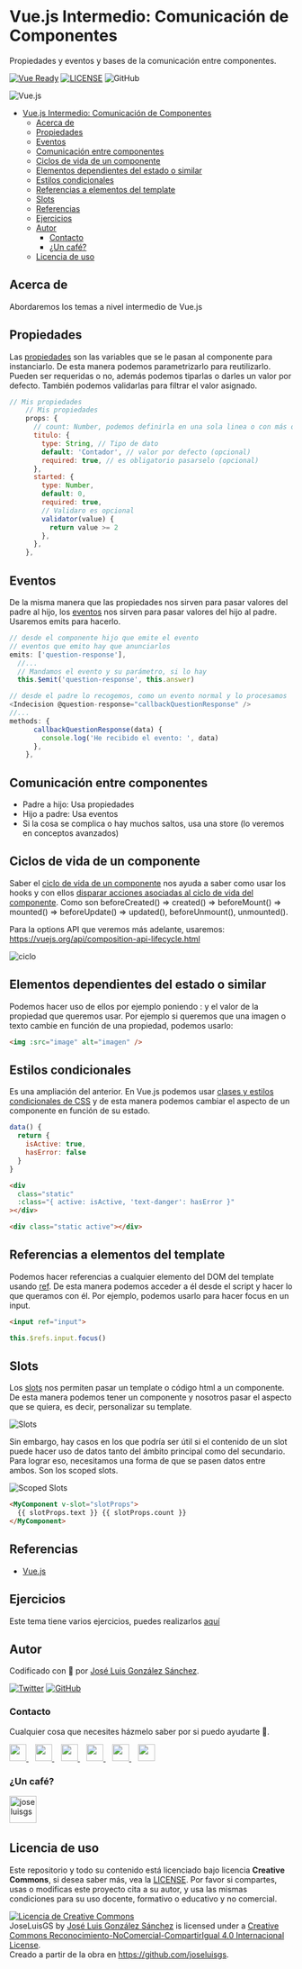 # Vue.js Intermedio: Comunicación de Componentes

Propiedades y eventos y bases de la comunicación entre componentes.


[![Vue Ready](https://img.shields.io/badge/Code-Vue.js-%2342b983)](https://es.vuejs.org/)
[![LICENSE](https://img.shields.io/badge/License-CC-%23e64545)](https://joseluisgs.github.io/docs/license/)
![GitHub](https://img.shields.io/github/last-commit/joseluisgs/vue-profesores-madrid-2022-2022)

![Vue.js](../images/vue-intermedio.jpg)

- [Vue.js Intermedio: Comunicación de Componentes](#vuejs-intermedio-comunicación-de-componentes)
  - [Acerca de](#acerca-de)
  - [Propiedades](#propiedades)
  - [Eventos](#eventos)
  - [Comunicación entre componentes](#comunicación-entre-componentes)
  - [Ciclos de vida de un componente](#ciclos-de-vida-de-un-componente)
  - [Elementos dependientes del estado o similar](#elementos-dependientes-del-estado-o-similar)
  - [Estilos condicionales](#estilos-condicionales)
  - [Referencias a elementos del template](#referencias-a-elementos-del-template)
  - [Slots](#slots)
  - [Referencias](#referencias)
  - [Ejercicios](#ejercicios)
  - [Autor](#autor)
    - [Contacto](#contacto)
    - [¿Un café?](#un-café)
  - [Licencia de uso](#licencia-de-uso)

## Acerca de
Abordaremos los temas a nivel intermedio de Vue.js

## Propiedades
Las [propiedades](https://vuejs.org/guide/components/props.html#props) son las variables que se le pasan al componente para instanciarlo. De esta manera podemos parametrizarlo para reutilizarlo. Pueden ser requeridas o no, además podemos tiparlas o darles un valor por defecto. También podemos validarlas para filtrar el valor asignado.

```js
// Mis propiedades
    // Mis propiedades
    props: {
      // count: Number, podemos definirla en una sola linea o con más opciones...
      titulo: {
        type: String, // Tipo de dato
        default: 'Contador', // valor por defecto (opcional)
        required: true, // es obligatorio pasarselo (opcional)
      },
      started: {
        type: Number,
        default: 0,
        required: true,
        // Validaro es opcional
        validator(value) {
          return value >= 2
        },
      },
    },
```

## Eventos

De la misma manera que las propiedades nos sirven para pasar valores del padre al hijo, los [eventos](https://vuejs.org/guide/components/events.html) nos sirven para pasar valores del hijo al padre. Usaremos emits para hacerlo.

```js
// desde el componente hijo que emite el evento
// eventos que emito hay que anunciarlos
emits: ['question-response'],
  //...
  // Mandamos el evento y su parámetro, si lo hay
  this.$emit('question-response', this.answer)
```

```js
// desde el padre lo recogemos, como un evento normal y lo procesamos
<Indecision @question-response="callbackQuestionResponse" />
//...
methods: {
      callbackQuestionResponse(data) {
        console.log('He recibido el evento: ', data)
      },
    },
```


## Comunicación entre componentes
- Padre a hijo: Usa propiedades
- Hijo a padre: Usa eventos
- Si la cosa se complica o hay muchos saltos, usa una store (lo veremos en conceptos avanzados)

## Ciclos de vida de un componente
Saber el [ciclo de vida de un componente](https://vuejs.org/guide/essentials/lifecycle.html) nos ayuda a saber como usar los hooks y con ellos [disparar acciones asociadas al ciclo de vida del componente](https://vuejs.org/api/options-lifecycle.html). Como son beforeCreated() => created() => beforeMount() => mounted() => beforeUpdate() => updated(), beforeUnmount(), unmounted().

Para la options API que veremos más adelante, usaremos: https://vuejs.org/api/composition-api-lifecycle.html

![ciclo](https://vuejs.org/assets/lifecycle.16e4c08e.png)



## Elementos dependientes del estado o similar
Podemos hacer uso de ellos por ejemplo poniendo : y el valor de la propiedad que queremos usar. Por ejemplo si queremos que una imagen o texto cambie en función de una propiedad, podemos usarlo:

```html
<img :src="image" alt="imagen" />
```

## Estilos condicionales
Es una ampliación del anterior. En Vue.js podemos usar [clases y estilos condicionales de CSS](https://vuejs.org/guide/essentials/class-and-style.html) y de esta manera podemos cambiar el aspecto de un componente en función de su estado.
```js
data() {
  return {
    isActive: true,
    hasError: false
  }
}
```
```html
<div
  class="static"
  :class="{ active: isActive, 'text-danger': hasError }"
></div>
```

```html
<div class="static active"></div>
```

## Referencias a elementos del template
Podemos hacer referencias a cualquier elemento del DOM del template usando [ref](https://vuejs.org/guide/essentials/template-refs.html). De esta manera podemos acceder a él desde el script y hacer lo que queramos con él. Por ejemplo, podemos usarlo para hacer focus en un input.

```html
<input ref="input">
```

```js
this.$refs.input.focus()
```

## Slots
Los [slots](https://vuejs.org/guide/components/slots.html#slots) nos permiten pasar un template o código html a un componente. De esta manera podemos tener un componente y nosotros pasar el aspecto que se quiera, es decir, personalizar su template.

![Slots](https://vuejs.org/assets/slots.dbdaf1e8.png)

Sin embargo, hay casos en los que podría ser útil si el contenido de un slot puede hacer uso de datos tanto del ámbito principal como del secundario. Para lograr eso, necesitamos una forma de que se pasen datos entre ambos. Son los scoped slots.

![Scoped Slots](https://vuejs.org/assets/scoped-slots.1c6d5876.svg)


```html
<MyComponent v-slot="slotProps">
  {{ slotProps.text }} {{ slotProps.count }}
</MyComponent>
```


## Referencias 
- [Vue.js](https://vuejs.org/guide/introduction.html)



## Ejercicios
Este tema tiene varios ejercicios, puedes realizarlos [aquí](./EJERCICIOS.md)

## Autor

Codificado con :sparkling_heart: por [José Luis González Sánchez](https://twitter.com/joseluisgonsan). 

[![Twitter](https://img.shields.io/twitter/follow/joseluisgonsan?style=social)](https://twitter.com/joseluisgonsan)
[![GitHub](https://img.shields.io/github/followers/joseluisgs?style=social)](https://github.com/joseluisgs)

### Contacto
<p>
  Cualquier cosa que necesites házmelo saber por si puedo ayudarte 💬.
</p>
<p>
 <a href="https://joseluisgs.github.io/" target="_blank">
        <img src="https://joseluisgs.github.io/img/favicon.png" 
    height="30">
    </a>  &nbsp;&nbsp;
    <a href="https://github.com/joseluisgs" target="_blank">
        <img src="https://distreau.com/github.svg" 
    height="30">
    </a> &nbsp;&nbsp;
        <a href="https://twitter.com/joseluisgonsan" target="_blank">
        <img src="https://i.imgur.com/U4Uiaef.png" 
    height="30">
    </a> &nbsp;&nbsp;
    <a href="https://www.linkedin.com/in/joseluisgonsan" target="_blank">
        <img src="https://upload.wikimedia.org/wikipedia/commons/thumb/c/ca/LinkedIn_logo_initials.png/768px-LinkedIn_logo_initials.png" 
    height="30">
    </a>  &nbsp;&nbsp;
    <a href="https://discordapp.com/users/joseluisgs#3560" target="_blank">
        <img src="https://logodownload.org/wp-content/uploads/2017/11/discord-logo-4-1.png" 
    height="30"> 
    </a> &nbsp;&nbsp;
    <a href="https://g.dev/joseluisgs" target="_blank">
        <img loading="lazy" src="https://googlediscovery.com/wp-content/uploads/google-developers.png" 
    height="30">
    </a>    
</p>

### ¿Un café?
<p><a href="https://www.buymeacoffee.com/joseluisgs"> <img align="left" src="https://cdn.buymeacoffee.com/buttons/v2/default-blue.png" height="48" alt="joseluisgs" /></a></p><br><br><br>

## Licencia de uso

Este repositorio y todo su contenido está licenciado bajo licencia **Creative Commons**, si desea saber más, vea la [LICENSE](https://joseluisgs.github.io/docs/license/). Por favor si compartes, usas o modificas este proyecto cita a su autor, y usa las mismas condiciones para su uso docente, formativo o educativo y no comercial.

<a rel="license" href="http://creativecommons.org/licenses/by-nc-sa/4.0/"><img alt="Licencia de Creative Commons" style="border-width:0" src="https://i.creativecommons.org/l/by-nc-sa/4.0/88x31.png" /></a><br /><span xmlns:dct="http://purl.org/dc/terms/" property="dct:title">JoseLuisGS</span> by <a xmlns:cc="http://creativecommons.org/ns#" href="https://joseluisgs.github.io/" property="cc:attributionName" rel="cc:attributionURL">José Luis González Sánchez</a> is licensed under a <a rel="license" href="http://creativecommons.org/licenses/by-nc-sa/4.0/">Creative Commons Reconocimiento-NoComercial-CompartirIgual 4.0 Internacional License</a>.<br />Creado a partir de la obra en <a xmlns:dct="http://purl.org/dc/terms/" href="https://github.com/joseluisgs" rel="dct:source">https://github.com/joseluisgs</a>.